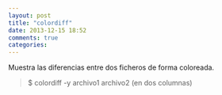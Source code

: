 ```yaml
---
layout: post
title: "colordiff"
date: 2013-12-15 18:52
comments: true
categories: 
---
```

Muestra las diferencias entre dos ficheros de forma coloreada.

>$ colordiff -y archivo1 archivo2  (en dos columnas)

